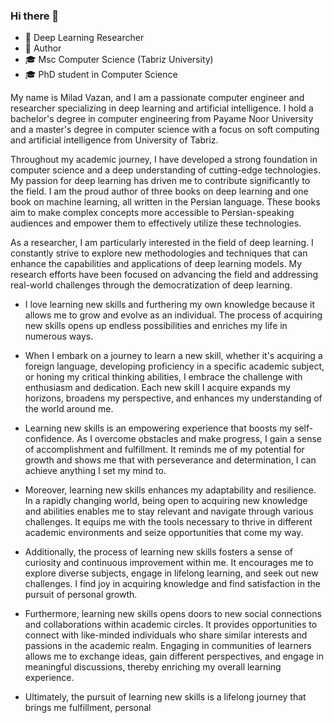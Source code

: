 ### Hi there 👋
- 🔭 Deep Learning Researcher
- 📝 Author
- 🎓 Msc Computer Science (Tabriz University)
- 🎓 PhD student in Computer Science

My name is Milad Vazan, and I am a passionate computer engineer and researcher specializing in deep learning and artificial intelligence. I hold a bachelor's degree in computer engineering from Payame Noor University and a master's degree in computer science with a focus on soft computing and artificial intelligence from University of Tabriz.

Throughout my academic journey, I have developed a strong foundation in computer science and a deep understanding of cutting-edge technologies. My passion for deep learning has driven me to contribute significantly to the field. I am the proud author of three books on deep learning and one book on machine learning, all written in the Persian language. These books aim to make complex concepts more accessible to Persian-speaking audiences and empower them to effectively utilize these technologies.

As a researcher, I am particularly interested in the field of deep learning. I constantly strive to explore new methodologies and techniques that can enhance the capabilities and applications of deep learning models. My research efforts have been focused on advancing the field and addressing real-world challenges through the democratization of deep learning.

- I love learning new skills and furthering my own knowledge because it allows me to grow and evolve as an individual. The process of acquiring new skills opens up endless possibilities and enriches my life in numerous ways.

- When I embark on a journey to learn a new skill, whether it's acquiring a foreign language, developing proficiency in a specific academic subject, or honing my critical thinking abilities, I embrace the challenge with enthusiasm and dedication. Each new skill I acquire expands my horizons, broadens my perspective, and enhances my understanding of the world around me.

- Learning new skills is an empowering experience that boosts my self-confidence. As I overcome obstacles and make progress, I gain a sense of accomplishment and fulfillment. It reminds me of my potential for growth and shows me that with perseverance and determination, I can achieve anything I set my mind to.

- Moreover, learning new skills enhances my adaptability and resilience. In a rapidly changing world, being open to acquiring new knowledge and abilities enables me to stay relevant and navigate through various challenges. It equips me with the tools necessary to thrive in different academic environments and seize opportunities that come my way.

- Additionally, the process of learning new skills fosters a sense of curiosity and continuous improvement within me. It encourages me to explore diverse subjects, engage in lifelong learning, and seek out new challenges. I find joy in acquiring knowledge and find satisfaction in the pursuit of personal growth.

- Furthermore, learning new skills opens doors to new social connections and collaborations within academic circles. It provides opportunities to connect with like-minded individuals who share similar interests and passions in the academic realm. Engaging in communities of learners allows me to exchange ideas, gain different perspectives, and engage in meaningful discussions, thereby enriching my overall learning experience.

- Ultimately, the pursuit of learning new skills is a lifelong journey that brings me fulfillment, personal

<!--
**miladvazan/miladvazan** is a ✨ _special_ ✨ repository because its `README.md` (this file) appears on your GitHub profile.

Here are some ideas to get you started:

- 🔭 An artificial intelligence researcher
- 🌱 Interested in deep learning and NLP
- 👯 Msc Computer Science (Tabriz University)
- 🤔 I’m looking for help with ...
- 💬 Ask me about ...
- 📫 How to reach me: ...
- 😄 Pronouns: ...
- ⚡ Fun fact: ...
-->
